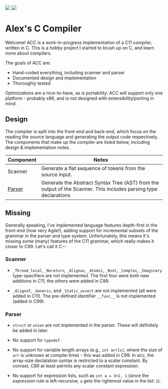 [![](https://github.com/alexking35h/acc/workflows/Build%20and%20Test/badge.svg)](https://github.com/alexking35h/acc/actions?query=workflow%3A%22Build+and+Test%22) [![](https://github.com/alexking35h/acc/workflows/Regression%20Test/badge.svg)](https://github.com/alexking35h/acc/actions?query=workflow%3A%22Regression+Test%22)

# Alex's C Compiler

Welcome! ACC is a work-in-progress implementation of a C11 compiler, written in C.
This is a hobby project I started to brush up on C, and learn more about compilers.

The goals of ACC are:
 * Hand-coded everything, including scanner and parser
 * Documented design and implementation
 * Thoroughly tested

Optimizations are a nice-to-have, as is portability: ACC will support only
one platform - probably x86, and is not designed with extensibility/porting in mind.

## Design

The compiler is split into the front-end and back-end, which focus on the reading the
source language and generating the output code respectively. The components that make 
up the compiler are listed below, including design & implementation notes.

|Component                      |Notes|
|-------------------------------|-----|
|Scanner                        |Generate a flat sequence of tokens from the source input.|
|[Parser](design/parser.md)     |Generate the Abstract Syntax Tree (AST) from the output of the Scanner. This includes parsing type declarations|

## Missing

Generally speaking, I've implemented language features depth-first in the front-end (how very Agile!), 
adding support for incremental subsets of the grammar in the parser and type system. Unfortunately,
this means it's missing some (many) features of the C11 grammar, which really makes it closer to C99. Let's call it C--.

### Scanner

 * `_Thread_local`, `_Noreturn`, `_Alignas`, `_Atomic`, `_Bool`, `_Complex`, `_Imaginary` type-specifiers are not implemented.
   The first four were both new additions in C11, the others were added in C99.

 * `_Alignof`, `_Generic`, and `_Static_assert` are not implemented (all were added in C11). The pre-defined identifier `__func__`
   is not implemented (added in C99).

### Parser

 * `struct` or `union` are not implemented in the parser. These will definitely be added in later.
 
 * No support for `typedef`. 

 * No support for variable length arrays (e.g., `int arr[x]`, where the size of `arr` is unknown at compile-time) 
   \- this was added in C99. In _acc_, the array-size declatation syntax is restricted to a scalar constant.
   By conrast, C89 at least permits any scalar constant expression.

 * No support for expression lists, such as `int a = 3+2, 1` (since the _expression_ rule is left-recursive,
   `a` gets the rightmost value in the list: `1`). 
